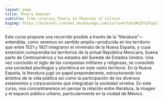 ```yaml
---
layout: page
title: Theory Seminar
subtitle: From Literary Theory to Theories of Culture
bigimg: https://external-content.duckduckgo.com/iu/?u=http%3A%2F%2Fuploads7.wikiart.org%2Fimages%2Fkazimir-malevich%2Fbureau-and-room-1913.jpg&f=1&nofb=1
---
```


Este curso propone una recorrido posible a través
de la “literatura”—entendida, como veremos en
sentido amplio—producida en los territorio que
entre 1521 y 1821 integraron el virreinato de la
Nueva España, y cuya extensión comprendía los
territorios de la actual República Mexicana, buena
parte de Centroamérica y los estados del Sureste
de Estados Unidos. Una vez concluido el siglo de las conquistas militares y religiosas, se consolidó una sociedad plurilingüe y pluriétnca en este vasto territorio. En la Nueva España, la literatura jugó un papel preponderante, estructurando los ámbitos de la vida pública así como la participación de los diversos estamentos y corporaciones que integraban la sociedad virreina.
En este curso, nos concentraremos en pensar la relación entre literatura, la imagen y el espacio público urbano, particularmente en la ciudad de México.
